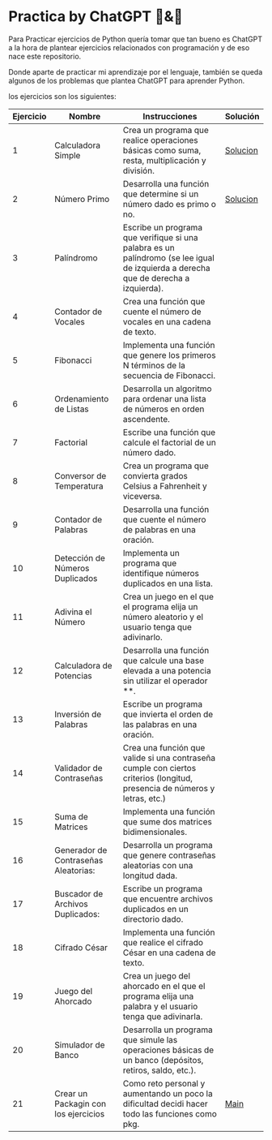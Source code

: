 # Practica by ChatGPT 🐍&🤖

Para Practicar ejercicios de Python quería tomar que tan bueno es ChatGPT a la hora de plantear ejercicios relacionados con programación y de eso nace este repositorio.

Donde aparte de practicar mi aprendizaje por el lenguaje, también se queda algunos de los problemas que plantea ChatGPT para aprender Python.

los ejercicios son los siguientes:

|Ejercicio  |Nombre |Instrucciones  |Solución   |
|----       |----    |----           |----    |
|1|Calculadora Simple|Crea un programa que realice operaciones básicas como suma, resta, multiplicación y división.|[Solucion](./pkg/ex1_calculadora.py)|
|2|Número Primo|Desarrolla una función que determine si un número dado es primo o no.|[Solucion](./pkg/ex2_primo.py)|
|3|Palíndromo|Escribe un programa que verifique si una palabra es un palíndromo (se lee igual de izquierda a derecha que de derecha a izquierda).||
|4|Contador de Vocales|Crea una función que cuente el número de vocales en una cadena de texto.||
|5|Fibonacci|Implementa una función que genere los primeros N términos de la secuencia de Fibonacci.||
|6|Ordenamiento de Listas |Desarrolla un algoritmo para ordenar una lista de números en orden ascendente.||
|7|Factorial  |Escribe una función que calcule el factorial de un número dado.||
|8|Conversor de Temperatura|Crea un programa que convierta grados Celsius a Fahrenheit y viceversa.||
|9|Contador de Palabras |Desarrolla una función que cuente el número de palabras en una oración.||
|10|Detección de Números Duplicados|Implementa un programa que identifique números duplicados en una lista.||
|11|Adivina el Número|Crea un juego en el que el programa elija un número aleatorio y el usuario tenga que adivinarlo.||
|12|Calculadora de Potencias|Desarrolla una función que calcule una base elevada a una potencia sin utilizar el operador **.||
|13|Inversión de Palabras|Escribe un programa que invierta el orden de las palabras en una oración.||
|14|Validador de Contraseñas|Crea una función que valide si una contraseña cumple con ciertos criterios (longitud, presencia de números y letras, etc.)||
|15|Suma de Matrices|Implementa una función que sume dos matrices bidimensionales.||
|16|Generador de Contraseñas Aleatorias:|Desarrolla un programa que genere contraseñas aleatorias con una longitud dada.||
|17|Buscador de Archivos Duplicados:|Escribe un programa que encuentre archivos duplicados en un directorio dado.||
|18|Cifrado César|Implementa una función que realice el cifrado César en una cadena de texto.||
|19|Juego del Ahorcado|Crea un juego del ahorcado en el que el programa elija una palabra y el usuario tenga que adivinarla.||
|20|Simulador de Banco|Desarrolla un programa que simule las operaciones básicas de un banco (depósitos, retiros, saldo, etc.).||
|21| Crear un Packagin con los ejercicios| Como reto personal y aumentando un poco la dificultad decidi hacer todo las funciones como pkg.| [Main](./main.py)|
